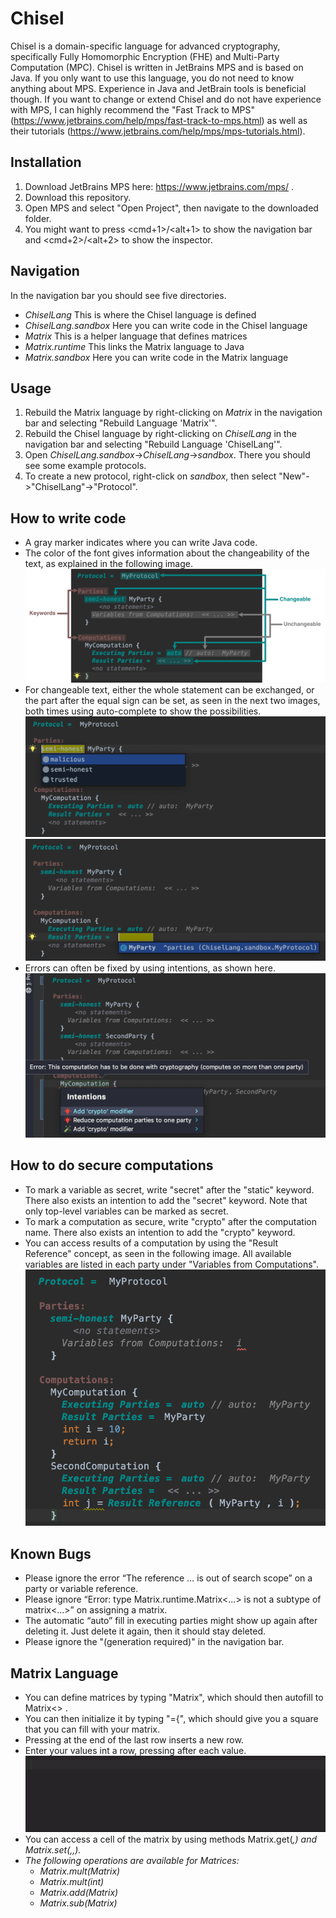 # Chisel
Chisel is a domain-specific language for advanced cryptography, specifically Fully Homomorphic Encryption (FHE) and Multi-Party Computation (MPC). 
Chisel is written in JetBrains MPS and is based on Java. If you only want to use this language, you do not need to know anything about MPS. Experience in Java and JetBrain tools is beneficial though. 
If you want to change or extend Chisel and do not have experience with MPS, I can highly recommend the "Fast Track to MPS" (https://www.jetbrains.com/help/mps/fast-track-to-mps.html) as well as their tutorials (https://www.jetbrains.com/help/mps/mps-tutorials.html).

## Installation
1. Download JetBrains MPS here: https://www.jetbrains.com/mps/ .
2. Download this repository.
3. Open MPS and select "Open Project", then navigate to the downloaded folder.
4. You might want to press <cmd+1>/<alt+1> to show the navigation bar and <cmd+2>/<alt+2> to show the inspector.

## Navigation
In the navigation bar you should see five directories.
- *ChiselLang* This is where the Chisel language is defined
- *ChiselLang.sandbox* Here you can write code in the Chisel language
- *Matrix* This is a helper language that defines matrices
- *Matrix.runtime* This links the Matrix language to Java
- *Matrix.sandbox* Here you can write code in the Matrix language

## Usage
1. Rebuild the Matrix language by right-clicking on *Matrix* in the navigation bar and selecting "Rebuild Language 'Matrix'".
2. Rebuild the Chisel language by right-clicking on *ChiselLang* in the navigation bar and selecting "Rebuild Language 'ChiselLang'".
3. Open *ChiselLang.sandbox*->*ChiselLang*->*sandbox*. There you should see some example protocols.
4. To create a new protocol, right-click on *sandbox*, then select "New"->"ChiselLang"->"Protocol".

## How to write code
- A gray *<no statements>* marker indicates where you can write Java code.
- The color of the font gives information about the changeability of the text, as explained in the following image. 
  ![Chisel colors](screenshots/Tutorial/03_Colors_texted.png)
- For changeable text, either  the  whole  statement  can  be exchanged, or the part after the equal sign can be set, as seen in the next two images, both times using auto-complete to show the possibilities.
  ![Chisel changeable a](screenshots/Tutorial/02_a_Changeable.png)
  ![Chisel changeable b](screenshots/Tutorial/02_b_Changeable.png)
- Errors can often be fixed by using intentions, as shown here.
  ![Chisel intentions](screenshots/Tutorial/04_Intentions.png)

## How to do secure computations
- To mark a variable as secret, write "secret" after the "static" keyword. There also exists an intention to add the "secret" keyword. Note that only top-level variables can be marked as secret.
- To mark a computation as secure, write "crypto" after the computation name. There also exists an intention to add the "crypto" keyword.
- You can access results of a computation by using the "Result Reference" concept, as seen in the following image. All available variables are listed in each party under "Variables from Computations".
  ![Chisel result ref](screenshots/Tutorial/05_ResultRef.png)

## Known Bugs
- Please ignore the error “The reference … is out of search scope” on a party or variable reference.
- Please ignore “Error: type Matrix.runtime.Matrix<...> is not a subtype of matrix<...>” on assigning a matrix.
- The automatic “auto” fill in executing parties might show up again after deleting it. Just delete it again, then it should stay deleted.
- Please ignore the "(generation required)" in the navigation bar.

## Matrix Language 
- You can define matrices by typing "Matrix", which should then autofill to Matrix<<type>> <no name>.
- You can then initialize it by typing "={", which should give you a square that you can fill with your matrix. 
- Pressing <enter> at the end of the last row inserts a new row.
- Enter your values int a row, pressing <enter> after each value.
  ![Chisel new matrix](screenshots/Tutorial/06_newMatrix.gif)
- You can access a cell of the matrix by using methods Matrix.get(<i>,<j>) and Matrix.set(<i>,<j>,<value>).
- The following operations are available for Matrices: 
  - Matrix.mult(Matrix)
  - Matrix.mult(int)
  - Matrix.add(Matrix)
  - Matrix.sub(Matrix)
